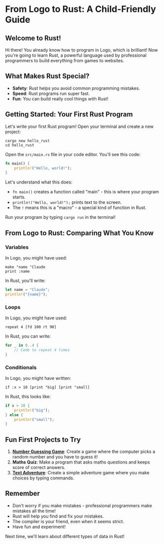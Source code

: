 # From Logo to Rust: A Child-Friendly Guide

## Welcome to Rust!

Hi there! You already know how to program in Logo, which is brilliant! Now you're going to learn Rust, a powerful language used by professional programmers to build everything from games to websites.

## What Makes Rust Special?

- **Safety**: Rust helps you avoid common programming mistakes.
- **Speed**: Rust programs run super fast.
- **Fun**: You can build really cool things with Rust!

## Getting Started: Your First Rust Program

Let's write your first Rust program! Open your terminal and create a new project:

```shell
cargo new hello_rust
cd hello_rust
```

Open the `src/main.rs` file in your code editor. You'll see this code:

```rust
fn main() {
    println!("Hello, world!");
}
```

Let's understand what this does:

- `fn main()` creates a function called "main" - this is where your program starts.
- `println!("Hello, world!");` prints text to the screen.
- The `!` means this is a "macro" - a special kind of function in Rust.

Run your program by typing `cargo run` in the terminal!

## From Logo to Rust: Comparing What You Know

### Variables

In Logo, you might have used:

```text
make "name "Claude
print :name
```

In Rust, you'll write:

```rust
let name = "Claude";
println!("{name}");
```

### Loops

In Logo, you might have used:

```text
repeat 4 [fd 100 rt 90]
```

In Rust, you can write:

```rust
for _ in 0..4 {
    // Code to repeat 4 times
}
```

### Conditionals

In Logo, you might have written:

```text
if :x > 10 [print "big] [print "small]
```

In Rust, this looks like:

```rust
if x > 10 {
    println!("big");
} else {
    println!("small");
}
```

## Fun First Projects to Try

1. [**Number Guessing Game**](src/guess.rs): Create a game where the computer picks a random number and you have to guess it!
2. **Maths Quiz**: Make a program that asks maths questions and keeps score of correct answers.
3. [**Text Adventure**](src/adventure.rs): Create a simple adventure game where you make choices by typing commands.

## Remember

- Don't worry if you make mistakes - professional programmers make mistakes all the time!
- Rust will help you find and fix your mistakes.
- The compiler is your friend, even when it seems strict.
- Have fun and experiment!

Next time, we'll learn about different types of data in Rust!
